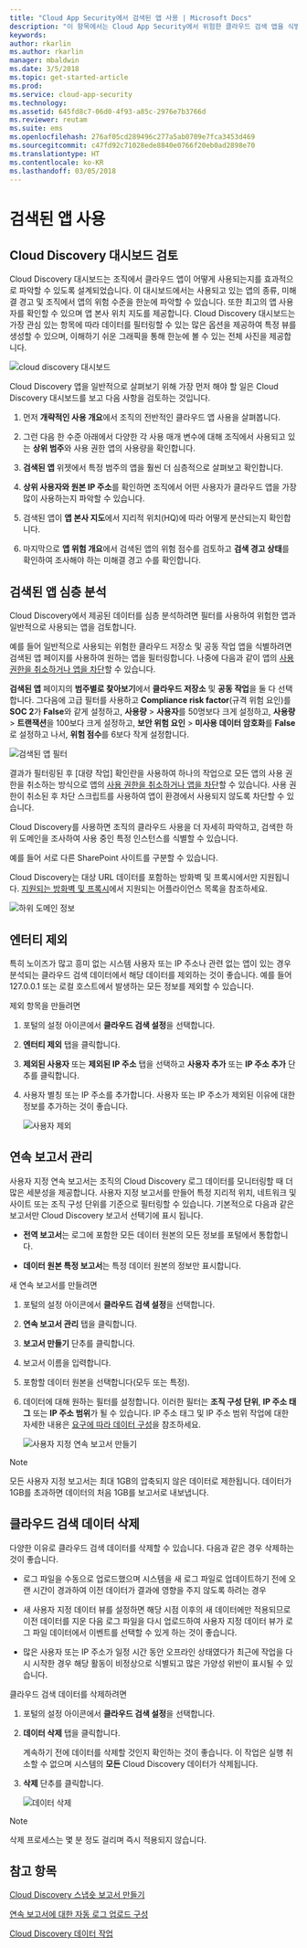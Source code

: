 ```yaml
---
title: "Cloud App Security에서 검색된 앱 사용 | Microsoft Docs"
description: "이 항목에서는 Cloud App Security에서 위험한 클라우드 검색 앱을 식별 및 해결하기 위한 프로세스를 설명합니다."
keywords: 
author: rkarlin
ms.author: rkarlin
manager: mbaldwin
ms.date: 3/5/2018
ms.topic: get-started-article
ms.prod: 
ms.service: cloud-app-security
ms.technology: 
ms.assetid: 645fd8c7-06d0-4f93-a85c-2976e7b3766d
ms.reviewer: reutam
ms.suite: ems
ms.openlocfilehash: 276af05cd289496c277a5ab0709e7fca3453d469
ms.sourcegitcommit: c47fd92c71028ede8840e0766f20eb0ad2898e70
ms.translationtype: HT
ms.contentlocale: ko-KR
ms.lasthandoff: 03/05/2018
---
```

# <a name="working-with-discovered-apps"></a>검색된 앱 사용

## <a name="review-the-cloud-discovery-dashboard"></a>Cloud Discovery 대시보드 검토

Cloud Discovery 대시보드는 조직에서 클라우드 앱이 어떻게 사용되는지를 효과적으로 파악할 수 있도록 설계되었습니다. 이 대시보드에서는 사용되고 있는 앱의 종류, 미해결 경고 및 조직에서 앱의 위험 수준을 한눈에 파악할 수 있습니다. 또한 최고의 앱 사용자를 확인할 수 있으며 앱 본사 위치 지도를 제공합니다. Cloud Discovery 대시보드는 가장 관심 있는 항목에 따라 데이터를 필터링할 수 있는 많은 옵션을 제공하여 특정 뷰를 생성할 수 있으며, 이해하기 쉬운 그래픽을 통해 한눈에 볼 수 있는 전체 사진을 제공합니다.

![cloud discovery 대시보드](./media/cloud-discovery-dashboard.png)

Cloud Discovery 앱을 일반적으로 살펴보기 위해 가장 먼저 해야 할 일은 Cloud Discovery 대시보드를 보고 다음 사항을 검토하는 것입니다.
 
1. 먼저 **개략적인 사용 개요**에서 조직의 전반적인 클라우드 앱 사용을 살펴봅니다.

2. 그런 다음 한 수준 아래에서 다양한 각 사용 매개 변수에 대해 조직에서 사용되고 있는 **상위 범주**와 사용 권한 앱의 사용량을 확인합니다.

3. **검색된 앱** 위젯에서 특정 범주의 앱을 훨씬 더 심층적으로 살펴보고 확인합니다.

4. **상위 사용자와 원본 IP 주소**를 확인하면 조직에서 어떤 사용자가 클라우드 앱을 가장 많이 사용하는지 파악할 수 있습니다.
5. 검색된 앱이 **앱 본사 지도**에서 지리적 위치(HQ)에 따라 어떻게 분산되는지 확인합니다.

6. 마지막으로 **앱 위험 개요**에서 검색된 앱의 위험 점수를 검토하고 **검색 경고 상태**를 확인하여 조사해야 하는 미해결 경고 수를 확인합니다.

## <a name="deep-dive-into-discovered-apps"></a>검색된 앱 심층 분석
Cloud Discovery에서 제공된 데이터를 심층 분석하려면 필터를 사용하여 위험한 앱과 일반적으로 사용되는 앱을 검토합니다.


예를 들어 일반적으로 사용되는 위험한 클라우드 저장소 및 공동 작업 앱을 식별하려면 검색된 앱 페이지를 사용하여 원하는 앱을 필터링합니다. 나중에 다음과 같이 앱의 [사용 권한을 취소하거나 앱을 차단](governance-discovery.md)할 수 있습니다.

**검색된 앱** 페이지의 **범주별로 찾아보기**에서 **클라우드 저장소** 및 **공동 작업**을 둘 다 선택합니다. 그다음에 고급 필터를 사용하고 **Compliance risk factor**(규격 위험 요인)를 **SOC 2**가 **False**와 같게 설정하고, **사용량** > **사용자**를 50명보다 크게 설정하고, **사용량** > **트랜잭션**을 100보다 크게 설정하고, **보안 위험 요인** > **미사용 데이터 암호화**를 **False**로 설정하고 나서, **위험 점수**를 6보다 작게 설정합니다.

![검색된 앱 필터](./media/discovered-app-filters.png)

결과가 필터링된 후 [대량 작업] 확인란을 사용하여 하나의 작업으로 모든 앱의 사용 권한을 취소하는 방식으로 앱의 [사용 권한을 취소하거나 앱을 차단](governance-discovery.md)할 수 있습니다. 사용 권한이 취소된 후 차단 스크립트를 사용하여 앱이 환경에서 사용되지 않도록 차단할 수 있습니다.

Cloud Discovery를 사용하면 조직의 클라우드 사용을 더 자세히 파악하고, 검색한 하위 도메인을 조사하여 사용 중인 특정 인스턴스를 식별할 수 있습니다.
     
예를 들어 서로 다른 SharePoint 사이트를 구분할 수 있습니다.

Cloud Discovery는 대상 URL 데이터를 포함하는 방화벽 및 프록시에서만 지원됩니다. [지원되는 방화벽 및 프록시](set-up-cloud-discovery#supported-firewalls-and-proxies)에서 지원되는 어플라이언스 목록을 참조하세요.

 ![하위 도메인 정보](./media/discovery-domains.png) 

## <a name="exclude-entities"></a>엔터티 제외  
특히 노이즈가 많고 흥미 없는 시스템 사용자 또는 IP 주소나 관련 없는 앱이 있는 경우 분석되는 클라우드 검색 데이터에서 해당 데이터를 제외하는 것이 좋습니다. 예를 들어 127.0.0.1 또는 로컬 호스트에서 발생하는 모든 정보를 제외할 수 있습니다.  
  
제외 항목을 만들려면  
  
1.  포털의 설정 아이콘에서 **클라우드 검색 설정**을 선택합니다.  
  
2.  **엔터티 제외** 탭을 클릭합니다.  
  
3.  **제외된 사용자** 또는 **제외된 IP 주소** 탭을 선택하고 **사용자 추가** 또는 **IP 주소 추가** 단추를 클릭합니다.  
  
4.  사용자 별칭 또는 IP 주소를 추가합니다. 사용자 또는 IP 주소가 제외된 이유에 대한 정보를 추가하는 것이 좋습니다.  
  
     ![사용자 제외](./media/exclude-user.png "사용자 제외")  
  
## <a name="manage-continuous-reports"></a>연속 보고서 관리  
사용자 지정 연속 보고서는 조직의 Cloud Discovery 로그 데이터를 모니터링할 때 더 많은 세분성을 제공합니다. 사용자 지정 보고서를 만들어 특정 지리적 위치, 네트워크 및 사이트 또는 조직 구성 단위를 기준으로 필터링할 수 있습니다. 기본적으로 다음과 같은 보고서만 Cloud Discovery 보고서 선택기에 표시 됩니다.  
  
-  **전역 보고서**는 로그에 포함한 모든 데이터 원본의 모든 정보를 포털에서 통합합니다.  
  
- **데이터 원본 특정 보고서**는 특정 데이터 원본의 정보만 표시합니다.  
  
새 연속 보고서를 만들려면  
  
1.  포털의 설정 아이콘에서 **클라우드 검색 설정**을 선택합니다.  
  
2.  **연속 보고서 관리** 탭을 클릭합니다.  
  
3.  **보고서 만들기** 단추를 클릭합니다.  
  
4.  보고서 이름을 입력합니다.  
  
5.  포함할 데이터 원본을 선택합니다(모두 또는 특정).  
  
6.  데이터에 대해 원하는 필터를 설정합니다. 이러한 필터는 **조직 구성 단위**, **IP 주소 태그** 또는 **IP 주소 범위**가 될 수 있습니다. IP 주소 태그 및 IP 주소 범위 작업에 대한 자세한 내용은 [요구에 따라 데이터 구성](ip-tags.md)을 참조하세요.  
  
    ![사용자 지정 연속 보고서 만들기](./media/create-custom-continuous-report.png) 

> [!NOTE]
> 모든 사용자 지정 보고서는 최대 1GB의 압축되지 않은 데이터로 제한됩니다. 데이터가 1GB를 초과하면 데이터의 처음 1GB를 보고서로 내보냅니다.


## <a name="deleting-cloud-discovery-data"></a>클라우드 검색 데이터 삭제  
다양한 이유로 클라우드 검색 데이터를 삭제할 수 있습니다. 다음과 같은 경우 삭제하는 것이 좋습니다.  
  
-   로그 파일을 수동으로 업로드했으며 시스템을 새 로그 파일로 업데이트하기 전에 오랜 시간이 경과하여 이전 데이터가 결과에 영향을 주지 않도록 하려는 경우  
  
-   새 사용자 지정 데이터 뷰를 설정하면 해당 시점 이후의 새 데이터에만 적용되므로 이전 데이터를 지운 다음 로그 파일을 다시 업로드하여 사용자 지정 데이터 뷰가 로그 파일 데이터에서 이벤트를 선택할 수 있게 하는 것이 좋습니다.  
  
-   많은 사용자 또는 IP 주소가 일정 시간 동안 오프라인 상태였다가 최근에 작업을 다시 시작한 경우 해당 활동이 비정상으로 식별되고 많은 가양성 위반이 표시될 수 있습니다.  
  
클라우드 검색 데이터를 삭제하려면  
  
1.  포털의 설정 아이콘에서 **클라우드 검색 설정**을 선택합니다.  
  
2.  **데이터 삭제** 탭을 클릭합니다.  
  
     계속하기 전에 데이터를 삭제할 것인지 확인하는 것이 좋습니다. 이 작업은 실행 취소할 수 없으며 시스템의 **모든** Cloud Discovery 데이터가 삭제됩니다.  
  
3.  **삭제** 단추를 클릭합니다.  
  
     ![데이터 삭제](./media/delete-data.png "데이터 삭제")  
  
   > [!NOTE]  
   >  삭제 프로세스는 몇 분 정도 걸리며 즉시 적용되지 않습니다.  




## <a name="see-also"></a>참고 항목
 
[Cloud Discovery 스냅숏 보고서 만들기](create-snapshot-cloud-discovery-reports.md)

[연속 보고서에 대한 자동 로그 업로드 구성](configure-automatic-log-upload-for-continuous-reports.md)

[Cloud Discovery 데이터 작업](working-with-cloud-discovery-data.md)

